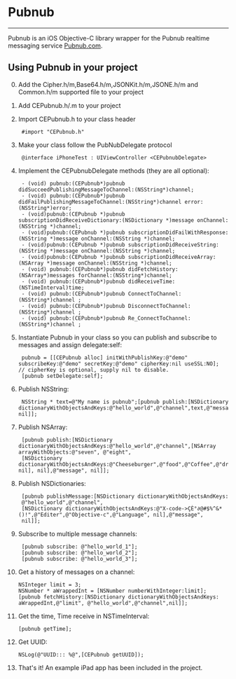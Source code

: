# Pubnub
---

Pubnub is an iOS Objective-C library wrapper for the Pubnub realtime messaging service [Pubnub.com](http://www.pubnub.com/).

## Using Pubnub in your project

0. Add the Cipher.h/m,Base64.h/m,JSONKit.h/m,JSONE.h/m and Common.h/m supported file to your project 

1. Add CEPubnub.h/.m to your project

2. Import CEPubnub.h to your class header

        #import "CEPubnub.h"

3. Make your class follow the PubNubDelegate protocol

        @interface iPhoneTest : UIViewController <CEPubnubDelegate>

4. Implement the CEPubnubDelegate methods (they are all optional):

        - (void) pubnub:(CEPubnub*)pubnub didSucceedPublishingMessageToChannel:(NSString*)channel;
        - (void) pubnub:(CEPubnub*)pubnub didFailPublishingMessageToChannel:(NSString*)channel error:(NSString*)error;
        - (void)pubnub:(CEPubnub *)pubnub subscriptionDidReceiveDictionary:(NSDictionary *)message onChannel:(NSString *)channel;
        - (void)pubnub:(CEPubnub *)pubnub subscriptionDidFailWithResponse:(NSString *)message onChannel:(NSString *)channel;
        - (void)pubnub:(CEPubnub *)pubnub subscriptionDidReceiveString:(NSString *)message onChannel:(NSString *)channel;
        - (void)pubnub:(CEPubnub *)pubnub subscriptionDidReceiveArray:(NSArray *)message onChannel:(NSString *)channel;
        - (void) pubnub:(CEPubnub*)pubnub didFetchHistory:(NSArray*)messages forChannel:(NSString*)channel;
        - (void) pubnub:(CEPubnub*)pubnub didReceiveTime:(NSTimeInterval)time;
        - (void) pubnub:(CEPubnub*)pubnub ConnectToChannel:(NSString*)channel ;
		- (void) pubnub:(CEPubnub*)pubnub DisconnectToChannel:(NSString*)channel ;
		- (void) pubnub:(CEPubnub*)pubnub Re_ConnectToChannel:(NSString*)channel ;
       

5. Instantiate Pubnub in your class so you can publish and subscribe to messages and assign delegate:self:

        pubnub = [[CEPubnub alloc] initWithPublishKey:@"demo" subscribeKey:@"demo" secretKey:@"demo" cipherKey:nil useSSL:NO];   // cipherKey is optional, supply nil to disable.
        [pubnub setDelegate:self];

6. Publish NSString:

        NSString * text=@"My name is pubnub";[pubnub publish:[NSDictionary dictionaryWithObjectsAndKeys:@"hello_world",@"channel",text,@"message", nil]];
    
7. Publish NSArray:

        [pubnub publish:[NSDictionary dictionaryWithObjectsAndKeys:@"hello_world",@"channel",[NSArray arrayWithObjects:@"seven", @"eight", 
        [NSDictionary dictionaryWithObjectsAndKeys:@"Cheeseburger",@"food",@"Coffee",@"drink", nil], nil],@"message", nil]];


8. Publish NSDictionaries:

        [pubnub publishMessage:[NSDictionary dictionaryWithObjectsAndKeys:
        @"hello_world",@"channel",
        [NSDictionary dictionaryWithObjectsAndKeys:@"X-code->ÇÈ°∂@#$%^&*()!",@"Editer",@"Objective-c",@"Language", nil],@"message",
        nil]];

9. Subscribe to multiple message channels:

        [pubnub subscribe: @"hello_world_1"];
        [pubnub subscribe: @"hello_world_2"];
        [pubnub subscribe: @"hello_world_3"];

10. Get a history of messages on a channel:

        NSInteger limit = 3;
        NSNumber * aWrappedInt = [NSNumber numberWithInteger:limit];
        [pubnub fetchHistory:[NSDictionary dictionaryWithObjectsAndKeys: aWrappedInt,@"limit", @"hello_world",@"channel",nil]];
   
    

11. Get the time, Time receive in NSTimeInterval:

        [pubnub getTime];
        
12. Get UUID:

        NSLog(@"UUID::: %@",[CEPubnub getUUID]);
        
13. That's it! An example iPad app has been included in the project.
